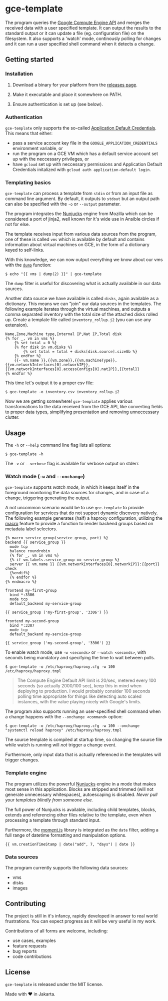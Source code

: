 # gce-template

The program queries the [Google Compute Engine API](https://cloud.google.com/compute/docs/reference/rest/v1/) and merges the received data with a user specified template. It can output the results to the standard output or it can update a file (eg. configuration file) on the filesystem. It also supports a 'watch' mode, continously polling for changes and it can run a user specified shell command when it detects a change.

## Getting started

### Installation

1. Download a binary for your platform from the [releases page](https://github.com/miklosn/gce-template/releases).

2. Make it executable and place it somewhere on PATH.

3. Ensure authentication is set up (see below).

### Authentication

`gce-template` only supports the so-called [Application Default Credentials](https://cloud.google.com/docs/authentication/production). This means that either:

* pass a service account key file in the `GOOGLE_APPLICATION_CREDENTIALS` environment variable, or
* run the program on a GCE VM which has a default service account set up with the neccessary privileges, or
* have `gcloud` set up with neccessary permissions and Application Default Credentials initalized with `gcloud auth application-default login`.

### Templating basics

`gce-template` can process a template from `stdin` or from an input file as command line argument. By default, it outputs to `stdout` but an output path can also be specified with the `-o` or `--output` parameter.

The program integrates the [Nunjucks](https://mozilla.github.io/nunjucks/templating.html) engine from Mozilla which can be considered a port of jinja2, well known for it's wide use in Ansible circles if not for else.

The template receives input from various data sources from the program, one of these is called `vms` which is available by default and contains information about virtual machines on GCE, in the form of a dictionary keyed to self-links.

With this knowledge, we can now output everything we know about our vms with the [`dump`](https://mozilla.github.io/nunjucks/templating.html#dump) function:

```shell
$ echo "{{ vms | dump(2) }}" | gce-template
```

The `dump` filter is useful for discovering what is actually available in our data sources.

Another data source we have available is called `disks`, again available as a dictionary. This means we can "join" our data sources in the templates. The following example iterates through the virtual machines, and outputs a comma separated inventory with the total size of the attached disks rolled up. Create a template file called `inventory_rollup.j2` (you can use any extension).

```django
Name,Zone,Machine type,Internal IP,Nat IP,Total disk
{% for _, vm in vms %}
    {% set total = 0 %}
    {% for disk in vm.disks %}
        {% set total = total + disks[disk.source].sizeGb %}
    {% endfor %}
    {{- vm.name }},{{vm.zone}},{{vm.machineType}},{{vm.networkInterfaces[0].networkIP}},{{vm.networkInterfaces[0].accessConfigs[0].natIP}},{{total}}
{% endfor %}
```
This time let's output it to a proper csv file:
```shell
$ gce-template -o inventory.csv inventory_rollup.j2
```

Now we are getting somewhere! `gce-template` applies various transformations to the data received from the GCE API, like converting fields to proper data types, simplifying presentation and removing unneccessary clutter.

## Usage

The `-h` or `--help` command line flag lists all options:

```shell
$ gce-template -h
```

The `-v` or `--verbose` flag is available for verbose output on stderr.

### Watch mode (`-w` and `--onchange`)

`gce-template` supports *watch mode*, in which it keeps itself in the foreground monitoring the data sources for changes, and in case of a change, triggering generating the output.

A not uncommon scenario would be to use `gce-template` to provide configuration for services that do not support dynamic discovery natively. The following example generates (half) a haproxy configuration, utilizing the [macro](https://mozilla.github.io/nunjucks/templating.html#macro) feature to provide a function to render backend groups based on metadata label selectors.

```django
{% macro service_group(service_group, port) %}
backend {{ service_group }}
  mode tcp
  balance roundrobin
  {% for _, vm in vms %}
  {% if vm.labels.service_group == service_group %}
  server {{ vm.name }} {{vm.networkInterfaces[0].networkIP}}:{{port}} check
  {%endif%}
  {% endfor %}
{% endmacro %}

frontend my-first-group
  bind *:3306
  mode tcp
  default_backend my-service-group

{{ service_group ('my-first-group', '3306') }}

frontend my-second-group
  bind *:3307
  mode tcp
  default_backend my-service-group

{{ service_group ('my-second-group', '3306') }}
```

To enable watch mode, use `-w <seconds>` or `--watch <seconds>`, with seconds being mandatory and specifying the time to wait between polls.

```shell
$ gce-template -o /etc/haproxy/haproxy.cfg -w 100 /etc/haproxy/haproxy.tmpl
```

> The Compute Engine Default API limit is 20/sec, metered every 100 seconds (so actually 2000/100 sec), keep this in mind when deploying to production. I would probably consider 100 seconds polling time appropriate for things like detecting auto scaled instances, with the value playing nicely with Google's limits.

The program also supports running an user-specified shell command when a change happens with the `--onchange <command>` option:

```shell
$ gce-template -o /etc/haproxy/haproxy.cfg -w 100 --onchange "systemctl reload haproxy" /etc/haproxy/haproxy.tmpl
```

The source template is compiled at startup time, so changing the source file while watch is running will *not* trigger a change event.

Furthermore, only input data that is actually referenced in the templates will trigger changes.

### Template engine

The program utilizes the powerful [Nunjucks](https://mozilla.github.io/nunjucks/templating.html) engine in a mode that makes most sense in this application. Blocks are stripped and trimmed (will not generate unnecessary whitespaces), autoescaping is disabled. *Never pull your templates blindly from someone else.*

The full power of Nunjucks is available, including child templates, blocks, extends and referencing other files relative to the template, even when processing a template through  standard input.

Furthermore, the [moment.js](https://momentjs.com/docs/#/displaying/) library is integrated as the `date` filter, adding a full range of datetime formatting and manipulation options.

`{{ vm.creationTimeStamp | date("add", 7, "days") | date }}`

### Data sources

The program currently supports the following data sources:

* vms
* disks
* images

## Contributing

The project is still in it's infancy, rapidly developed in answer to real world frustrations. You can expect progress as it will be very useful in my work.

Contributions of all forms are welcome, including:

* use cases, examples
* feature requests
* bug reports
* code contributions

## License

`gce-template` is released under the MIT license.

Made with ❤️ in Jakarta.

